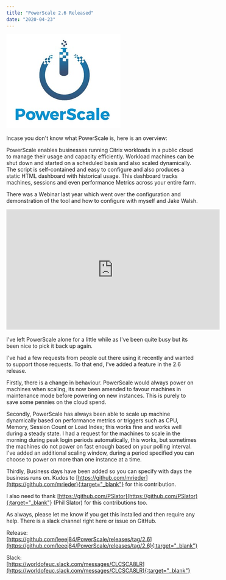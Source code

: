 ```yaml
---
title: "PowerScale 2.6 Released"
date: "2020-04-23"
---
```


![](images/053019_2115_CommunityPr1.jpg)

Incase you don't know what PowerScale is, here is an overview:

PowerScale enables businesses running Citrix workloads in a public cloud to manage their usage and capacity efficiently. Workload machines can be shut down and started on a scheduled basis and also scaled dynamically.  
The script is self-contained and easy to configure and also produces a static HTML dashboard with historical usage. This dashboard tracks machines, sessions and even performance Metrics across your entire farm.  
  
There was a Webinar last year which went over the configuration and demonstration of the tool and how to configure with myself and Jake Walsh.

<iframe width="560" height="315" src="https://www.youtube.com/embed/ThvEwn1SMFM" title="YouTube video player" frameborder="0" allow="accelerometer; autoplay; clipboard-write; encrypted-media; gyroscope; picture-in-picture; web-share" allowfullscreen></iframe>

I've left PowerScale alone for a little while as I've been quite busy but its been nice to pick it back up again.

I've had a few requests from people out there using it recently and wanted to support those requests. To that end, I've added a feature in the 2.6 release.

Firstly, there is a change in behaviour. PowerScale would always power on machines when scaling, its now been amended to favour machines in maintenance mode before powering on new instances. This is purely to save some pennies on the cloud spend.

Secondly, PowerScale has always been able to scale up machine dynamically based on performance metrics or triggers such as CPU, Memory, Session Count or Load Index; this works fine and works well during a steady state. I had a request for the machines to scale in the morning during peak login periods automatically, this works, but sometimes the machines do not power on fast enough based on your polling interval.  
I've added an additional scaling window, during a period specified you can choose to power on more than one instance at a time.

Thirdly, Business days have been added so you can specify with days the business runs on. Kudos to [https://github.com/mrieder](https://github.com/mrieder){:target="_blank"} for this contribution.

I also need to thank [https://github.com/PSlator](https://github.com/PSlator){:target="_blank"} (Phil Slator) for this contributions too.

As always, please let me know if you get this installed and then require any help. There is a slack channel right here or issue on GitHub.

Release:  
[https://github.com/leeej84/PowerScale/releases/tag/2.6](https://github.com/leeej84/PowerScale/releases/tag/2.6){:target="_blank"}

Slack:  
[https://worldofeuc.slack.com/messages/CLCSCA8LR](https://worldofeuc.slack.com/messages/CLCSCA8LR){:target="_blank"}
